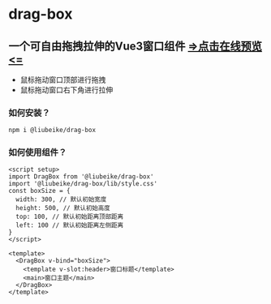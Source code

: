 # drag-box

## 一个可自由拖拽拉伸的Vue3窗口组件 [=>点击在线预览<=](https://beikeliu.github.io/drag-box/)

- 鼠标拖动窗口顶部进行拖拽
- 鼠标拖动窗口右下角进行拉伸

### 如何安装？
```sh
npm i @liubeike/drag-box
```

### 如何使用组件？
```vue
<script setup>
import DragBox from '@liubeike/drag-box'
import '@liubeike/drag-box/lib/style.css'
const boxSize = {
  width: 300, // 默认初始宽度
  height: 500, // 默认初始高度
  top: 100, // 默认初始距离顶部距离
  left: 100 // 默认初始距离左侧距离
}
</script>

<template>
  <DragBox v-bind="boxSize">
    <template v-slot:header>窗口标题</template>
    <main>窗口主题</main>
  </DragBox>
</template>
```
